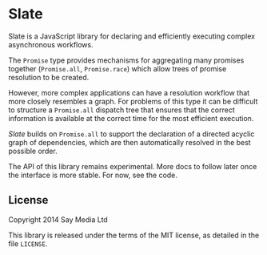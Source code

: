 Slate
=====

Slate is a JavaScript library for declaring and efficiently executing complex
asynchronous workflows.

The `Promise` type provides mechanisms for aggregating many promises together
(`Promise.all`, `Promise.race`) which allow trees of promise resolution
to be created.

However, more complex applications can have a resolution workflow that more
closely resembles a graph. For problems of this type it can be difficult
to structure a `Promise.all` dispatch tree that ensures that the correct
information is available at the correct time for the most efficient execution.

*Slate* builds on `Promise.all` to support the declaration of a directed
acyclic graph of dependencies, which are then automatically resolved in the
best possible order.

The API of this library remains experimental. More docs to follow later once
the interface is more stable. For now, see the code.

License
-------

Copyright 2014 Say Media Ltd

This library is released under the terms of the MIT license, as detailed in
the file `LICENSE`.
